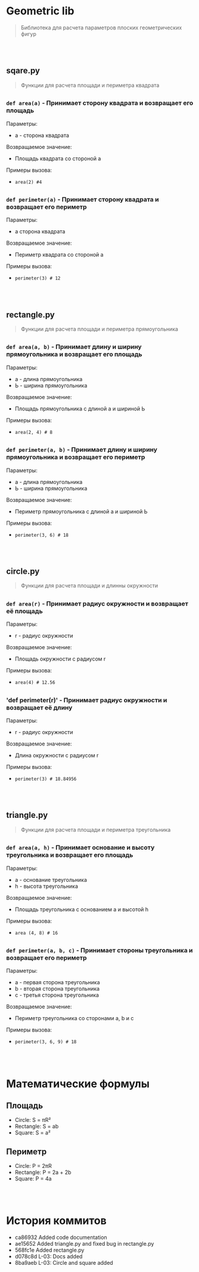 # Geometric lib
> Библиотека для расчета параметров плоских геометрических фигур


<br/><br/>


## sqare.py
> Функции для расчета площади и периметра квадрата

##  

### `def area(a)` - Принимает сторону квадрата и возвращает его площадь

Параметры:
- а - сторона квадрата

Возвращаемое значение:
- Площадь квадрата со стороной а

Примеры вызова:
- `area(2) #4`

##  

### `def perimeter(a)` - Принимает сторону квадрата и возвращает его периметр

Параметры:
- а сторона квадрата

Возвращаемое значение:
- Периметр квадрата со стороной а

Примеры вызова:
- `perimeter(3) # 12`


<br/><br/>


## rectangle.py
> Функции для расчета площади и периметра прямоугольника

##  

### `def area(a, b)` - Принимает длину и ширину прямоугольника и возвращает его площадь

Параметры:
- а - длина прямоугольника
- Ь - ширина прямоугольника

Возвращаемое значение:
- Площадь прямоугольника с длиной а и шириной Ь

Примеры вызова:
- `area(2, 4) # 8`

##  

### `def perimeter(a, b)` - Принимает длину и ширину прямоугольника и возвращает его периметр

Параметры:
- а - длина прямоугольника
- Ь - ширина прямоугольника

Возвращаемое значение:
- Периметр прямоугольника с длиной а и шириной Ь

Примеры вызова:
- `perimeter(3, 6) # 18`


<br/><br/>


## circle.py
> Функции для расчета площади и длинны окружности

##  

### `def area(r)` - Принимает радиус окружности и возвращает её площадь

Параметры:
- r - радиус окружности

Возвращаемое значение:
- Площадь окружности с радиусом r

Примеры вызова:
- `area(4) # 12.56`

##  

### 'def perimeter(r)' - Принимает радиус окружности и возвращает её длину

Параметры:
- r - радиус окружности

Возвращаемое значение:
- Длина окружности с радиусом r

Примеры вызова:
- `perimeter(3) # 18.84956`


<br/><br/>


## triangle.py
> Функции для расчета площади и периметра треугольника

##  

### `def area(a, h)` - Принимает основание и высоту треугольника и возвращает его площадь

Параметры:
- а - основание треугольника
- h - высота треугольника

Возвращаемое значение:
- Площадь треугольника с основанием а и высотой h

Примеры вызова:
- `area (4, 8) # 16`

##  

### `def perimeter(a, b, c)` - Принимает стороны треугольника и возвращает его периметр

Параметры:
- а - первая сторона треугольника
- b - вторая сторона треугольника
- с - третья сторона треугольника

Возвращаемое значение:
- Периметр треугольника со сторонами а, b и с

Примеры вызова:
- `perimeter(3, 6, 9) # 18`


<br/><br/>


# Математические формулы

## Площадь
- Circle: S = πR²
- Rectangle: S = ab
- Square: S = a²

## Периметр
- Circle: P = 2πR
- Rectangle: P = 2a + 2b
- Square: P = 4a


<br/><br/>


# История коммитов

- ca86932 Added code documentation
- ae15652 Added triangle.py and fixed bug in rectangle.py
- 568fc1e Added rectangle.py
- d078c8d L-03: Docs added
- 8ba9aeb L-03: Circle and square added
